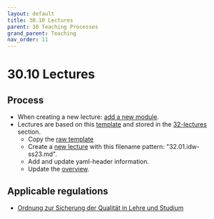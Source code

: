 ```yaml
---
layout: default
title: 30.10 Lectures
parent: 30 Teaching Processes
grand_parent: Teaching
nav_order: 11
---
```


# 30.10 Lectures

## Process

- When creating a new lecture: [add a new module](30.09.new_modules.html).
- Lectures are based on this [template](30.10.lecture_template.html) and stored in the [32-lectures](../32_lectures/) section.
  - Copy the [raw template](https://raw.githubusercontent.com/digital-work-lab/handbook/main/docs/teaching/30_processes/30.10.lecture_template.md)
  - Create a [new lecture](https://github.com/digital-work-lab/handbook/new/main/docs/teaching/32_lectures) with this filename pattern: "32.01.idw-ss23.md".
  - Add and update yaml-header information.
  - Update the [overview](30.02.courses.html).

## Applicable regulations

- [Ordnung zur Sicherung der Qualität in Lehre und Studium](https://www.uni-bamberg.de/fileadmin/www.abt-studium/Rechtsvorschriften/1Organisation/Evaluation%20Lehre%20Studium/O-Sicherung-Qualitaet-Lehre-Studium-1.pdf)
